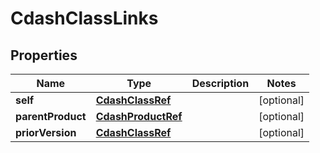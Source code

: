 

# CdashClassLinks


## Properties

| Name | Type | Description | Notes |
|------------ | ------------- | ------------- | -------------|
|**self** | [**CdashClassRef**](CdashClassRef.md) |  |  [optional] |
|**parentProduct** | [**CdashProductRef**](CdashProductRef.md) |  |  [optional] |
|**priorVersion** | [**CdashClassRef**](CdashClassRef.md) |  |  [optional] |



